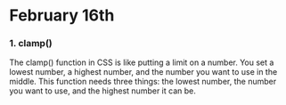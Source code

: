 # February 16th

### 1. clamp()
The clamp() function in CSS is like putting a limit on a number. You set a lowest number, a highest number, and the number you want to use in the middle. This function needs three things: the lowest number, the number you want to use, and the highest number it can be.
